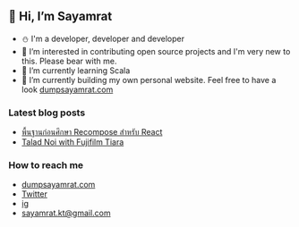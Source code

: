 ## 👋 Hi, I’m Sayamrat
- ⛄ I'm a developer, developer and developer
- 👀 I’m interested in contributing open source projects and I'm very new to this. Please bear with me.
- 🌱 I’m currently learning Scala 
- 🌱 I’m currently building my own personal website. Feel free to have a look [dumpsayamrat.com](https://dumpsayamrat.com)

### Latest blog posts
<!-- BLOG-POST-LIST:START -->
- [พื้นฐานก่อนศึกษา Recompose สำหรับ React](https://dumpsayamrat.com/recompose-react/)
- [Talad Noi with Fujifilm Tiara](https://dumpsayamrat.com/talad-noi/)
<!-- BLOG-POST-LIST:END -->

### How to reach me 
- [dumpsayamrat.com](https://dumpsayamrat.com) 
- [Twitter](https://twitter.com/9_Dump)
- [ig](https://www.instagram.com/igotyourback.jack)
- <sayamrat.kt@gmail.com>

